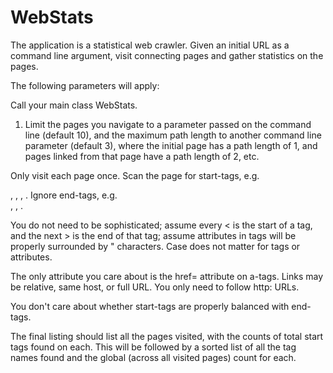 # WebStats

The application is a statistical web crawler. Given an initial URL as a command line argument, visit connecting pages and gather statistics on the pages.

The following parameters will apply:

Call your main class WebStats.

1) Limit the pages you navigate to a parameter passed on the command line (default 10), and the maximum path length to another command line parameter (default 3), where the initial page has a path length of 1, and pages linked from that page have a path length of 2, etc.

Only visit each page once. Scan the page for start-tags, e.g. <div>, <html>, <body>, <a>. Ignore end-tags, e.g. </div>, </a>, </ol>.

You do not need to be sophisticated; assume every < is the start of a tag, and the next > is the end of that tag; assume attributes in tags will be properly surrounded by " characters. Case does not matter for tags or attributes.

The only attribute you care about is the href= attribute on a-tags. Links may be relative, same host, or full URL. You only need to follow http: URLs.

You don't care about whether start-tags are properly balanced with end-tags.

The final listing should list all the pages visited, with the counts of total start tags found on each. This will be followed by a sorted list of all the tag names found and the global (across all visited pages) count for each.
